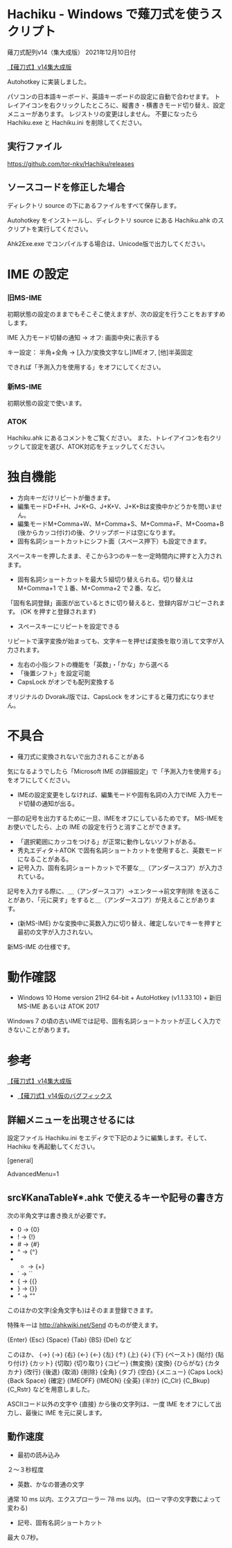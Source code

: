 # Hachiku - Windows で薙刀式を使うスクリプト

薙刀式配列v14（集大成版） 2021年12月10日付

[【薙刀式】v14集大成版](http://oookaworks.seesaa.net/article/484704326.html#gsc.tab=0)

Autohotkey に実装しました。

パソコンの日本語キーボード、英語キーボードの設定に自動で合わせます。
トレイアイコンを右クリックしたところに、縦書き・横書きモード切り替え、設定メニューがあります。
レジストリの変更はしません。
不要になったら Hachiku.exe と Hachiku.ini を削除してください。

## 実行ファイル

https://github.com/tor-nky/Hachiku/releases

## ソースコードを修正した場合

ディレクトリ source の下にあるファイルをすべて保存します。

Autohotkey をインストールし、ディレクトリ source にある Hachiku.ahk のスクリプトを実行してください。

Ahk2Exe.exe でコンパイルする場合は、Unicode版で出力してください。

# IME の設定

### 旧MS-IME

初期状態の設定のままでもそこそこ使えますが、次の設定を行うことをおすすめします。

IME 入力モード切替の通知  → オフ: 画面中央に表示する

キー設定： 半角+全角	→	[入力/変換文字なし]IMEオフ, [他]半英固定

できれば「予測入力を使用する」をオフにしてください。

### 新MS-IME

初期状態の設定で使います。

### ATOK

Hachiku.ahk にあるコメントをご覧ください。
また、トレイアイコンを右クリックして設定を選び、ATOK対応をチェックしてください。

# 独自機能

* 方向キーだけリピートが働きます。
* 編集モードD+F+H、J+K+G、J+K+V、J+K+Bは変換中かどうかを問いません。
* 編集モードM+Comma+W、M+Comma+S、M+Comma+F、M+Cooma+B (後からカッコ付け)の後、クリップボードは空になります。
* 固有名詞ショートカットにシフト面（スペース押下）も設定できます。

スペースキーを押したまま、そこから3つのキーを一定時間内に押すと入力されます。

* 固有名詞ショートカットを最大５組切り替えられる。切り替えは M+Comma+1 で１番、M+Comma+2 で２番、など。

「固有名詞登録」画面が出ているときに切り替えると、登録内容がコピーされます。
(OK を押すと登録されます)

* スペースキーにリピートを設定できる

リピートで漢字変換が始まっても、文字キーを押せば変換を取り消して文字が入力されます。

* 左右の小指シフトの機能を「英数」・「かな」から選べる
* 「後置シフト」を設定可能
* CapsLock がオンでも配列変換する

オリジナルの DvorakJ版では、CapsLock をオンにすると薙刀式になりません。

# 不具合

* 薙刀式に変換されないで出力されることがある

気になるようでしたら「Microsoft IME の詳細設定」で「予測入力を使用する」をオフにしてください。

* IMEの設定変更をしなければ、編集モードや固有名詞の入力でIME 入力モード切替の通知が出る。

一部の記号を出力するために一旦、IMEをオフにしているためです。
MS-IMEをお使いでしたら、上の IME の設定を行うと消すことができます。

* 「選択範囲にカッコをつける」が正常に動作しないソフトがある。　
* 秀丸エディタ＋ATOK で固有名詞ショートカットを使用すると、英数モードになることがある。
* 記号入力、固有名詞ショートカットで不要な＿（アンダースコア）が入力されている。

記号を入力する際に、＿（アンダースコア）→エンター→前文字削除 を送ることがあり、「元に戻す」をすると＿（アンダースコア）が見えることがあります。

* (新MS-IME) かな変換中に英数入力に切り替え、確定しないでキーを押すと最初の文字が入力されない。

新MS-IME の仕様です。

# 動作確認

* Windows 10 Home version 21H2 64-bit + AutoHotkey (v1.1.33.10) + 新旧MS-IME あるいは ATOK 2017

Windows 7 の頃の古いIMEでは記号、固有名詞ショートカットが正しく入力できないことがあります。

# 参考

[【薙刀式】v14集大成版](http://oookaworks.seesaa.net/article/484704326.html#gsc.tab=0)
* [【薙刀式】v14仮のバグフィックス](http://oookaworks.seesaa.net/article/483884499.html#gsc.tab=0)

## 詳細メニューを出現させるには

設定ファイル Hachiku.ini をエディタで下記のように編集します。そして、Hachiku を再起動してください。

[general]

AdvancedMenu=1

## src¥KanaTable¥*.ahk で使えるキーや記号の書き方

次の半角文字は書き換えが必要です。
* 0 → {0}
* ! → {!}
* \# → {#}
* ^ → {^}
* + → {+}
* ` → ``
* { → {{}
* } → {}}
* " → ""

このほかの文字(全角文字も)はそのまま登録できます。

特殊キーは http://ahkwiki.net/Send のものが使えます。

{Enter} {Esc} {Space} {Tab} {BS} {Del} など

このほか、
{→} {->} {右} {←} {<-} {左} {↑} {上} {↓} {下} {ペースト} {貼付} {貼り付け} {カット} {切取} {切り取り} {コピー} {無変換} {変換} {ひらがな} {カタカナ} {改行} {後退} {取消} {削除} {全角} {タブ} {空白} {メニュー} {Caps Lock} {Back Space}
{確定} {IMEOFF} {IMEON} {全英} {半ｶﾅ} {C_Clr} {C_Bkup} {C_Rstr} などを用意しました。

ASCIIコード以外の文字や {直接} から後の文字列は、一度 IME をオフにして出力し、最後に IME を元に戻します。

## 動作速度

* 最初の読み込み

２～３秒程度

* 英数、かなの普通の文字

通常 10 ms 以内、エクスプローラー 78 ms 以内。
(ローマ字の文字数によって変わる)

* 記号、固有名詞ショートカット

最大 0.7秒。
